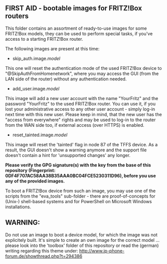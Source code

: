 ## FIRST AID - bootable images for FRITZ!Box routers

This folder contains an assortment of ready-to-use images for some FRITZ!Box models, they can be used to perform special tasks, if you've access to a starting FRITZ!Box router.

The following images are present at this time:

- skip_auth.image.*model*

This one will reset the authentication mode of the used FRITZ!Box device to "@SkipAuthFromHomenetwork", where you may access the GUI (from the LAN side of the router) without any authentication needed.

- add_user.image.*model*

This image will add a new user account with the name "YourFritz" and the password "YourFritz" to the used FRITZ!Box router. You can use it, if you lost your administrative access to any other user account - simply log-in next time with this new user. Please keep in mind, that the new user has the "access from everywhere" rights and may be used to log-in to the router from the WAN side too, if external access (over HTTPS) is enabled.

- reset_tainted.image.*model*

This image will reset the 'tainted' flag in node 87 of the TFFS device. As a result, the GUI doesn't show a warning anymore and the support file doesn't contain a hint for 'unsupported changes' any longer.

**Please verify the GPG signature(s) with the key from the base of this repository (Fingerprint: 0DF4F707AC58AA38B35AAA0BC04FCE5230311D96), before you use any of the provided images.**

To boot a FRITZ!Box device from such an image, you may use one of the scripts from the "eva_tools" sub-folder - there are proof-of-concepts for (Unix-) shell-based systems and for PowerShell on Microsoft Windows installations.

## WARNING:

Do not use an image to boot a device model, for which the image was not explicitely built. It's simple to create an own image for the correct model ... please look into the 'toolbox' folder of this repository or read the (german) writing regarding this theme under: http://www.ip-phone-forum.de/showthread.php?t=294386


